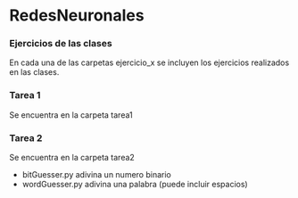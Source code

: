 # RedesNeuronales

### Ejercicios de las clases
En cada una de las carpetas ejercicio_x se incluyen los ejercicios realizados en las clases.

### Tarea 1
Se encuentra en la carpeta tarea1

### Tarea 2
Se encuentra en la carpeta tarea2
* bitGuesser.py adivina un numero binario
* wordGuesser.py adivina una palabra (puede incluir espacios)
